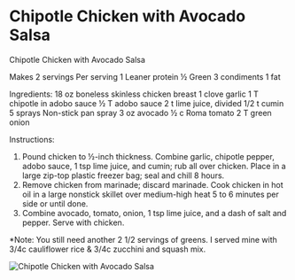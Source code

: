 # Chipotle Chicken with Avocado Salsa

Chipotle Chicken with Avocado Salsa

Makes 2 servings
Per serving
1 Leaner protein
½ Green
3 condiments
1 fat

Ingredients:
18 oz boneless skinless chicken breast
1 clove garlic
1 T chipotle in adobo sauce
½ T adobo sauce
2 t lime juice, divided
1/2 t cumin
5 sprays Non-stick pan spray
3 oz avocado
½ c Roma tomato
2 T green onion

Instructions:
1. Pound chicken to ½-inch thickness. Combine garlic, chipotle pepper, adobo sauce, 1 tsp lime juice, and cumin; rub all over chicken. Place in a large zip-top plastic freezer bag; seal and chill 8 hours.
2. Remove chicken from marinade; discard marinade. Cook chicken in hot oil in a large nonstick skillet over medium-high heat 5 to 6 minutes per side or until done.
3. Combine avocado, tomato, onion, 1 tsp lime juice, and a dash of salt and pepper. Serve with chicken.

*Note: You still need another 2 1/2 servings of greens. I served mine with 3/4c cauliflower rice & 3/4c zucchini and squash mix.

![Chipotle Chicken with Avocado Salsa](./Chipotle%20Chicken%20with%20Avocado%20Salsa.png)

